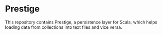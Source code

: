 # Prestige

This repository contains Prestige, a persistence layer for Scala, which helps loading data from collections into text files and vice versa.
